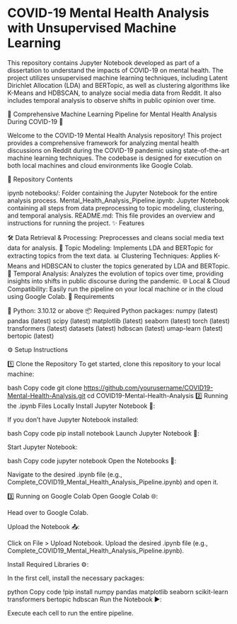 # COVID-19 Mental Health Analysis with Unsupervised Machine Learning

This repository contains Jupyter Notebook developed as part of a dissertation to understand the impacts of COVID-19 on mental health. The project utilizes unsupervised machine learning techniques, including Latent Dirichlet Allocation (LDA) and BERTopic, as well as clustering algorithms like K-Means and HDBSCAN, to analyze social media data from Reddit. It also includes temporal analysis to observe shifts in public opinion over time.

🚀 Comprehensive Machine Learning Pipeline for Mental Health Analysis During COVID-19 🧠

Welcome to the COVID-19 Mental Health Analysis repository! This project provides a comprehensive framework for analyzing mental health discussions on Reddit during the COVID-19 pandemic using state-of-the-art machine learning techniques. The codebase is designed for execution on both local machines and cloud environments like Google Colab.

📂 Repository Contents

ipynb notebooks/: Folder containing the Jupyter Notebook for the entire analysis process.
Mental_Health_Analysis_Pipeline.ipynb: Jupyter Notebook containing all steps from data preprocessing to topic modeling, clustering, and temporal analysis.
README.md: This file provides an overview and instructions for running the project.
✨ Features

🛠️ Data Retrieval & Processing: Preprocesses and cleans social media text data for analysis.
🧠 Topic Modeling: Implements LDA and BERTopic for extracting topics from the text data.
📊 Clustering Techniques: Applies K-Means and HDBSCAN to cluster the topics generated by LDA and BERTopic.
📅 Temporal Analysis: Analyzes the evolution of topics over time, providing insights into shifts in public discourse during the pandemic.
🌐 Local & Cloud Compatibility: Easily run the pipeline on your local machine or in the cloud using Google Colab.
🔧 Requirements

🐍 Python: 3.10.12 or above
📦 Required Python packages:
numpy (latest)
pandas (latest)
scipy (latest)
matplotlib (latest)
seaborn (latest)
torch (latest)
transformers (latest)
datasets (latest)
hdbscan (latest)
umap-learn (latest)
bertopic (latest)

⚙️ Setup Instructions

1️⃣ Clone the Repository
To get started, clone this repository to your local machine:

bash
Copy code
git clone https://github.com/yourusername/COVID19-Mental-Health-Analysis.git
cd COVID19-Mental-Health-Analysis
2️⃣ Running the .ipynb Files Locally
Install Jupyter Notebook 📓:

If you don’t have Jupyter Notebook installed:

bash
Copy code
pip install notebook
Launch Jupyter Notebook 🚀:

Start Jupyter Notebook:

bash
Copy code
jupyter notebook
Open the Notebooks 📂:

Navigate to the desired .ipynb file (e.g., Complete_COVID19_Mental_Health_Analysis_Pipeline.ipynb) and open it.

3️⃣ Running on Google Colab
Open Google Colab 🌐:

Head over to Google Colab.

Upload the Notebook 📤:

Click on File > Upload Notebook. Upload the desired .ipynb file (e.g., Complete_COVID19_Mental_Health_Analysis_Pipeline.ipynb).

Install Required Libraries ⚙️:

In the first cell, install the necessary packages:

python
Copy code
!pip install numpy pandas matplotlib seaborn scikit-learn transformers bertopic hdbscan
Run the Notebook ▶️:

Execute each cell to run the entire pipeline.
